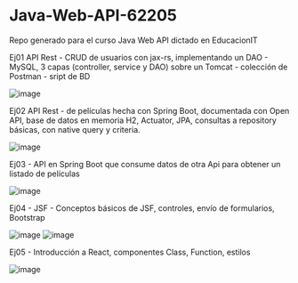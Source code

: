 # Java-Web-API-62205
Repo generado para el curso Java Web API dictado en EducacionIT

Ej01 
API Rest - CRUD de usuarios con jax-rs, implementando un DAO - MySQL, 3 capas (controller, service y DAO) sobre un Tomcat - colección de Postman - sript de BD

![image](https://user-images.githubusercontent.com/19653664/224005943-6901a1e3-74ef-4a6c-b8b4-b486eb0116e0.png)

Ej02
API Rest - de películas hecha con Spring Boot, documentada con Open API, base de datos en memoria H2, Actuator, JPA, consultas a repository básicas, con native query y criteria.

![image](https://user-images.githubusercontent.com/19653664/227659546-0f14651b-c72c-4886-b2f1-220fcf84b17c.png)

Ej03 - API en Spring Boot que consume datos de otra Api para obtener un listado de películas

![image](https://user-images.githubusercontent.com/19653664/227660153-fd09a609-3d22-4ef5-bc7e-b3a439f6e6f1.png)

Ej04 - JSF - Conceptos básicos de JSF, controles, envío de formularios, Bootstrap

![image](https://user-images.githubusercontent.com/19653664/227660336-1f87cf41-adf6-4d56-9964-6c782b440ae3.png)
![image](https://user-images.githubusercontent.com/19653664/227803194-e7f079f2-ecbb-4164-91fc-06008c279bcc.png)


Ej05 - Introducción a React, componentes Class, Function, estilos

![image](https://user-images.githubusercontent.com/19653664/227803873-d2ab3e0c-2b30-45d7-8614-8d80fd4868f2.png)

